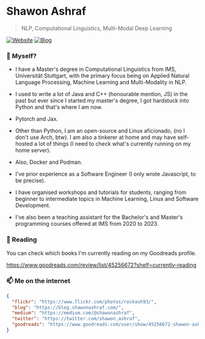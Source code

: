 # Shawon Ashraf
> NLP, Computational Linguistics, Multi-Modal Deep Learning

[![Website](https://img.shields.io/badge/--website?label=Website&logo=safari&style=social)](https://shawonashraf.com)
[![Blog](https://img.shields.io/badge/--blog?label=Blog&logo=blog&style=social)](https://blog.shawonashraf.com/)


### 🤔 Myself?
- I have a Master's degree in Computational Linguistics from IMS, Universität Stuttgart, with the primary focus being on Applied Natural Language Processing, Machine Learning and Multi-Modality in NLP.
- I used to write a lot of Java and C++ (honourable mention, JS) in the past but ever since I started my master's degree, I got hardstuck into Python
and that's where I am now.
- Pytorch and Jax.
- Other than Python, I am an open-source and Linux aficionado, (no I don't use Arch, btw). I am also a tinkerer at home and may have self-hosted a lot of things (I need to check what's currently running on my home server).
- Also, Docker and Podman. 

- I've prior experience as a Software Engineer (I only wrote Javascript, to be precise).
- I have organised workshops and tutorials for students, ranging from beginner to intermediate topics in Machine Learning, Linux and Software Development.
- I've also been a teaching assistant for the Bachelor's and Master's programming courses offered at IMS from 2020 to 2023. 

### 🔭 Reading
You can check which books I'm currently reading on my Goodreads profile. 

https://www.goodreads.com/review/list/45256672?shelf=currently-reading


### 📫 Me on the internet
```json
{
  "flickr": "https://www.flickr.com/photos/rockash93/",
  "blog": "https://blog.shawonashraf.com/",
  "medium": "https://medium.com/@shawonashraf",
  "twitter": "https://twitter.com/shawon_ashraf",
  "goodreads": "https://www.goodreads.com/user/show/45256672-shawon-ashraf"
}
```

